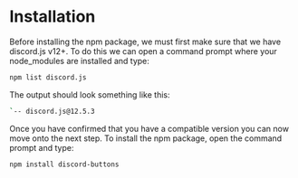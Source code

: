 # Installation

Before installing the npm package, we must first make sure that we have discord.js v12+. To do this we can open a command prompt where your node_modules are installed and type:

```sh
npm list discord.js
```

The output should look something like this:

```sh
`-- discord.js@12.5.3
```

Once you have confirmed that you have a compatible version you can now move onto the next step. To install the npm package, open the command prompt and type:

```sh
npm install discord-buttons
```
